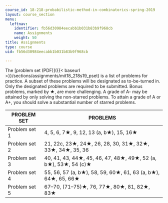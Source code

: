 ```yaml
---
course_id: 18-218-probabilistic-method-in-combinatorics-spring-2019
layout: course_section
menu:
  leftnav:
    identifier: fb56d30984eecabb1b031b83b9f968cb
    name: Assignments
    weight: 50
title: Assignments
type: course
uid: fb56d30984eecabb1b031b83b9f968cb

---
```


The [problem set (PDF)]({{< baseurl >}}/sections/assignments/mit18_218s19_pset) is a list of problems for practice. A subset of these problems will be designated as to-be-turned in. Only the designated problems are required to be submitted. Bonus problems, marked by ★, are more challenging. A grade of A- may be attained by only solving the non-starred problems. To attain a grade of A or A+, you should solve a substantial number of starred problems.

| PROBLEM SET | PROBLEMS |
| --- | --- |
| Problem set 1 | 4, 5, 6, 7★, 9, 12, 13 (a, b★), 15, 16★ |
| Problem set 2 | 21, 22c, 23★, 24★, 26, 28, 30, 31★, 32★, 33★, 34★, 35, 36 |
| Problem set 3 | 40, 41, 43, 44★, 45, 46, 47, 48★, 49★, 52 (a, b★), 53★, 54 (c)★ |
| Problem set 4 | 55, 56, 57 (a, b★), 58, 59, 60★, 61, 63 (a, b★), 64★, 65, 66★ |
| Problem set 5 | 67–70, (71–75)★, 76, 77★, 80★, 81, 82★, 83★